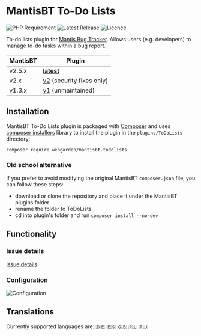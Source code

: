 # MantisBT To-Do Lists

![PHP Requirement](https://img.shields.io/packagist/php-v/andrzejkupczyk/mantis-todolists?style=flat-square&logo=php)
![Latest Release](https://img.shields.io/github/v/release/andrzejkupczyk/mantisbt-todolists?sort=semver&style=flat-square)
![Licence](https://img.shields.io/github/license/andrzejkupczyk/mantis-todolists?style=flat-square)

To-do lists plugin for [Mantis Bug Tracker](https://www.mantisbt.org/). 
Allows users (e.g. developers) to manage to-do tasks within a bug report.

| MantisBT | Plugin                                                                                               |
|----------|------------------------------------------------------------------------------------------------------|
| v2.5.x   | [**latest**](https://github.com/andrzejkupczyk/mantisbt-todolists/releases/latest)                   |
| v2.x     | [v2](https://github.com/andrzejkupczyk/mantisbt-todolists/releases/tag/v2.5.0) (security fixes only) |
| v1.3.x   | [v1](https://github.com/andrzejkupczyk/mantisbt-todolists/releases/tag/v1.2.2) (unmaintained)        |

## Installation

MantisBT To-Do Lists plugin is packaged with [Composer](https://getcomposer.org/)
and uses [composer installers](https://github.com/composer/installers) library
to install the plugin in the `plugins/ToDoLists` directory:

`composer require webgarden/mantisbt-todolists`

### Old school alternative

If you prefer to avoid modifying the original MantisBT `composer.json` file,
you can follow these steps:
- download or clone the repository and place it under the MantisBT plugins folder
- rename the folder to ToDoLists
- cd into plugin's folder and run `composer install --no-dev`

## Functionality

### Issue details

[Issue details](https://user-images.githubusercontent.com/11018286/179420070-dd83f594-c935-4be5-b38e-2f771a77bc3a.webm)

### Configuration

![Configuration](https://user-images.githubusercontent.com/11018286/179420084-5d3392ad-cf12-4d4d-ae71-79a8cbd23337.png)

## Translations

Currently supported languages are:
:de:
:es:
:gb:
:poland:
:ru:
